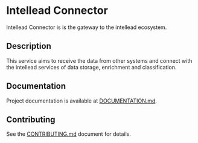 <h1>Intellead Connector</h1>


Intellead Connector is is the gateway to the intellead ecosystem.

<h2>Description</h2>

This service aims to receive the data from other systems and connect with the intellead services of data storage, enrichment and classification.

<h2>Documentation</h2>

Project documentation is available at <a href="https://github.com/intellead/intellead-connector/blob/master/DOCUMENTATION.md">DOCUMENTATION.md</a>.

<h2>Contributing</h2>

See the <a href="https://github.com/intellead/intellead-connector/blob/master/CONTRIBUTING.md">CONTRIBUTING.md</a> document for details.
